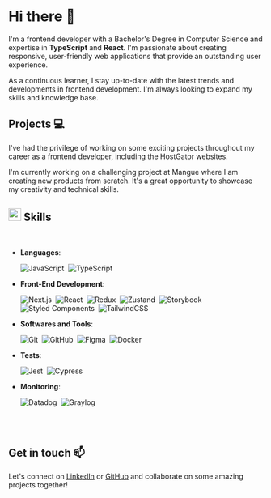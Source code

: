 # Hi there 👋

I'm a frontend developer with a Bachelor's Degree in Computer Science and expertise in **TypeScript** and **React**. I'm passionate about creating responsive, user-friendly web applications that provide an outstanding user experience. 

As a continuous learner, I stay up-to-date with the latest trends and developments in frontend development. I'm always looking to expand my skills and knowledge base.

## Projects 💻

I've had the privilege of working on some exciting projects throughout my career as a frontend developer, including the HostGator websites.

I'm currently working on a challenging project at Mangue where I am creating new products from scratch. It's a great opportunity to showcase my creativity and technical skills.


## <img src="https://media2.giphy.com/media/QssGEmpkyEOhBCb7e1/giphy.gif?cid=ecf05e47a0n3gi1bfqntqmob8g9aid1oyj2wr3ds3mg700bl&rid=giphy.gif" width ="25"><b> Skills</b>
<br>

<p align="center">

- **Languages**:

    ![JavaScript](https://img.shields.io/badge/JavaScript%20-%23F7DF1E.svg?style=for-the-badge&logo=javascript&logoColor=black)&nbsp;
    ![TypeScript](https://img.shields.io/badge/TypeScript-007ACC?style=for-the-badge&logo=typescript&logoColor=white)&nbsp;


- **Front-End Development**:

    ![Next.js](https://img.shields.io/badge/Next.js-000000?style=for-the-badge&logo=nextdotjs&logoColor=white)&nbsp;
    ![React](https://img.shields.io/badge/React-61DAFB?style=for-the-badge&logo=react&logoColor=black)&nbsp;
    ![Redux](https://img.shields.io/badge/Redux-764ABC?style=for-the-badge&logo=redux&logoColor=white)&nbsp;
    ![Zustand](https://img.shields.io/badge/Zustand-FF4785?style=for-the-badge&logo=zustand&logoColor=white)&nbsp;
    ![Storybook](https://img.shields.io/badge/Storybook-FF4785?style=for-the-badge&logo=storybook&logoColor=white)&nbsp;
    ![Styled Components](https://img.shields.io/badge/Styled_Components-DB7093?style=for-the-badge&logo=styled-components&logoColor=white)&nbsp;
    ![TailwindCSS](https://img.shields.io/badge/-Tailwind_CSS-38B2AC?style=for-the-badge&logo=tailwind-css&logoColor=white)&nbsp;

- **Softwares and Tools**:

    ![Git](https://img.shields.io/badge/git-%23F05033.svg?style=for-the-badge&logo=git&logoColor=white)&nbsp;
    ![GitHub](https://img.shields.io/badge/github-%23121011.svg?style=for-the-badge&logo=github&logoColor=white)&nbsp;
    ![Figma](https://img.shields.io/badge/Figma-F24E1E?style=for-the-badge&logo=figma&logoColor=white)&nbsp;
    ![Docker](https://img.shields.io/badge/Docker-2496ED?style=for-the-badge&logo=docker&logoColor=white)&nbsp;

- **Tests**:

    ![Jest](https://img.shields.io/badge/jest-%23404d59?style=for-the-badge&logo=jest&logoColor=%#1793D1)&nbsp;
    ![Cypress](https://img.shields.io/badge/Cypress-17202C?style=for-the-badge&logo=cypress&logoColor=white)&nbsp;
  
- **Monitoring**:

    ![Datadog](https://img.shields.io/badge/Datadog-%23FF5733.svg?style=for-the-badge&logo=datadog&logoColor=white)&nbsp;
    ![Graylog](https://img.shields.io/badge/Graylog-%234282BE.svg?style=for-the-badge&logo=graylog&logoColor=white)&nbsp;

</p>

<br>
<br>
</div>

## Get in touch 📫

Let's connect on [LinkedIn](https://www.linkedin.com/in/nathanheinzmann) or [GitHub](https://github.com/nathanheinzmann) and collaborate on some amazing projects together!
